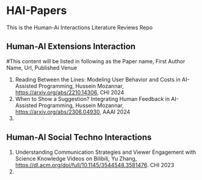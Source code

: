 # HAI-Papers
This is the Human-Ai Interactions Literature Reviews Repo

## Human-AI Extensions Interaction 

#This content will be listed in following as the Paper name, First Author Name, Url, Published Venue

1. Reading Between the Lines: Modeling User Behavior and Costs in AI-Assisted Programming, Hussein Mozannar, https://arxiv.org/abs/2210.14306, CHI 2024
2. When to Show a Suggestion? Integrating Human Feedback in AI-Assisted Programming, Hussein Mozannar, https://arxiv.org/abs/2306.04930, AAAI 2024
3. 



## Human-AI Social Techno Interactions

1. Understanding Communication Strategies and Viewer Engagement with Science Knowledge Videos on Bilibili, Yu Zhang, https://dl.acm.org/doi/full/10.1145/3544548.3581476. CHI 2023
2. 

